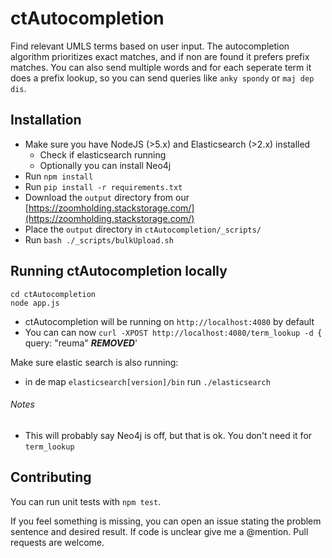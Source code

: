 ctAutocompletion
=======

Find relevant UMLS terms based on user input. The autocompletion algorithm prioritizes exact matches, and if non are found it prefers prefix matches. You can also send multiple words and for each seperate term it does a prefix lookup, so you can send queries like `anky spondy` or `maj dep dis`.


## Installation

* Make sure you have NodeJS (>5.x) and Elasticsearch (>2.x) installed
  * Check if elasticsearch running
  * Optionally you can install Neo4j
* Run `npm install`
* Run `pip install -r requirements.txt`
* Download the `output` directory from our [https://zoomholding.stackstorage.com/](https://zoomholding.stackstorage.com/)
* Place the `output` directory in `ctAutocompletion/_scripts/`
* Run `bash ./_scripts/bulkUpload.sh`

## Running ctAutocompletion locally

```
cd ctAutocompletion
node app.js
```

* ctAutocompletion will be running on `http://localhost:4080` by default
* You can can now `curl -XPOST http://localhost:4080/term_lookup -d `{ query: "reuma" ***REMOVED***'

Make sure elastic search is also running:
* in de map `elasticsearch[version]/bin` run `./elasticsearch`

###### Notes

* This will probably say Neo4j is off, but that is ok. You don't need it for `term_lookup`


## Contributing

You can run unit tests with `npm test`.

If you feel something is missing, you can open an issue stating the problem sentence and desired result. If code is unclear give me a @mention. Pull requests are welcome.


